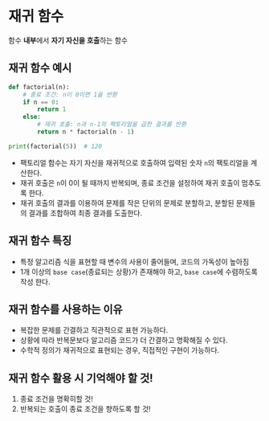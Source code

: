 # 재귀 함수
함수 **내부**에서 **자기 자신을 호출**하는 함수

## 재귀 함수 예시
```python
def factorial(n):
    # 종료 조건: n이 0이면 1을 반환
    if n == 0:
        return 1
    else:
        # 재귀 호출: n과 n-1의 팩토리얼을 곱한 결과를 반환
        return n * factorial(n - 1)

print(factorial(5))  # 120
```
- 팩토리얼 함수는 자기 자신을 재귀적으로 호출하여 입력된 숫자 `n`의 팩토리얼을 계산한다.
- 재귀 호출은 `n`이 0이 될 때까지 반복되며, 종료 조건을 설정하여 재귀 호출이 멈추도록 한다.
- 재귀 호출의 결과를 이용하여 문제를 작은 단위의 문제로 분할하고, 분할된 문제들의 결과를 조합하여 최종 결과를 도출한다.

## 재귀 함수 특징
- 특정 알고리즘 식을 표현할 때 변수의 사용이 줄어들며, 코드의 가독성이 높아짐
- 1개 이상의 `base case`(종료되는 상황)가 존재해야 하고, `base case`에 수렴하도록 작성 한다.

## 재귀 함수를 사용하는 이유
- 복잡한 문제를 간결하고 직관적으로 표현 가능하다.
- 상황에 따라 반복문보다 알고리즘 코드가 더 간결하고 명확해질 수 있다.
- 수학적 정의가 재귀적으로 표현되는 경우, 직접적인 구현이 가능하다.

## 재귀 함수 활용 시 기억해야 할 것!
1. 종료 조건을 명확히할 것!
2. 반복되는 호출이 종료 조건을 향하도록 할 것!
